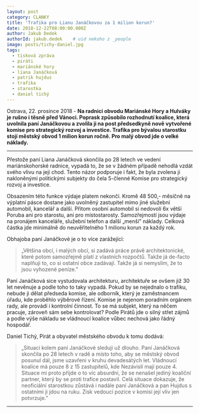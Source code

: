 ```yaml
---
layout: post
category: CLANKY
title: 'Trafika pro Lianu Janáčkovou za 1 milion korun?'
date: 2018-12-22T08:00:00.000Z
author: Jakub Dedek
authorId: jakub.dedek    # uid nekoho z _people
image: posts/tichy-daniel.jpg
tags:
  - tisková zpráva
  - piráti
  - mariánské hory
  - liana Janáčková
  - patrik hujdus
  - trafika
  - starostka
  - daniel tichý
---
```

 
Ostrava, 22. prosince 2018 - **Na radnici obvodu Mariánské Hory a Hulváky je rušno i těsně před Vánoci. Poprask způsobilo rozhodnutí koalice, která uvolnila paní Janáčkovou a zvolila ji na post předsedkyně nově vytvořené komise pro strategický rozvoj a investice. Trafika pro bývalou starostku stojí městský obvod 1 milion korun ročně. Pro malý obvod jde o velké náklady.**

<hr>

Přestože paní Liana Janáčková skončila po 28 letech ve vedení mariánskohorské radnice, vypadá to, že se v žádném případě nehodlá vzdát svého vlivu na její chod. Tento názor podporuje i fakt, že byla zvolena jí nakloněnými politickými subjekty do čela 5-členné Komise pro strategický rozvoj a investice.

Obsazením této funkce výdaje platem nekončí. Kromě 48 500,- měsíčně na výplatní pásce dostane jako uvolněný zastupitel mimo jiné služební automobil, kancelář a další. Přitom osobní automobil si nedovolí 6x větší Poruba ani pro starostu, ani pro místostarosty. Samozřejmostí jsou výdaje na pronájem kanceláře, služební telefon a další „menší” náklady. Celková částka jde minimálně do neuvěřitelného 1 milionu korun za každý rok.

Obhajoba paní Janáčkové je o to více zarážející:
>„Většina obcí, i malých obcí, si zadává práce právě architektonické, které potom samozřejmě platí z vlastních rozpočtů. Takže já de-facto naplňuji to, co si ostatní obce zadávají. Takže já si nemyslím, že to jsou vyhozené peníze.”

Paní Janáčková sice vystudovala architekturu, architektuře se ovšem již 30 let nevěnuje a podle toho to taky vypadá. Pokud by se nejednalo o trafiku, nebude ji dělat předseda komise, ale odborník, který je zaměstnancem úřadu, kde proběhlo výběrové řízení. Komise je nejenom poradním orgánem rady, ale provádí i kontrolní činnost. To se má subjekt, který na něčem pracuje, zároveň sám sebe kontrolovat? Podle Pirátů jde o silný střet zájmů a podle výše nákladu se vládnoucí koalice vůbec nechová jako řádný hospodář.

Daniel Tichý, Pirát a obyvatel městského obvodu k tomu dodává:
>„Situaci kolem paní Janáčkové sleduji už dlouho. Paní Janáčková skončila po 28 letech v radě a místo toho, aby se městský obvod posunul dál, jsme uzavřeni v kruhu devadesátých let. Vládnoucí koalice má pouze 8 z 15 zastupitelů, kde Nezávislí mají pouze 4. Situace mi proto přijde o to víc absurdní, že se nenašel jediný koaliční partner, který by se proti trafice postavil. Celá situace dokazuje, že neoficiální starostkou zůstává i nadále paní Janáčková a pan Hujdus s ostatními ji jdou na ruku. Zisk vedoucí pozice v komisi její vliv jen potvrzuje.”

---